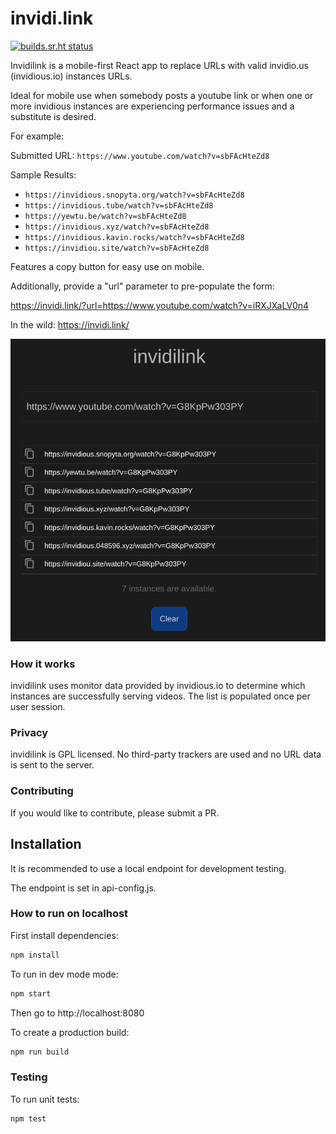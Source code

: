 # invidi.link

[![builds.sr.ht status](https://builds.sr.ht/~djlooop/invidi.link.svg)](https://builds.sr.ht/~djlooop/invidi.link?)

Invidilink is a mobile-first React app to replace URLs with valid invidio.us (invidious.io) instances URLs.

Ideal for mobile use when somebody posts a youtube link or when one or more invidious instances are experiencing performance issues and a substitute is desired.

For example:

Submitted URL: `https://www.youtube.com/watch?v=sbFAcHteZd8`

Sample Results:

-   `https://invidious.snopyta.org/watch?v=sbFAcHteZd8`
-   `https://invidious.tube/watch?v=sbFAcHteZd8`
-   `https://yewtu.be/watch?v=sbFAcHteZd8`
-   `https://invidious.xyz/watch?v=sbFAcHteZd8`
-   `https://invidious.kavin.rocks/watch?v=sbFAcHteZd8`
-   `https://invidiou.site/watch?v=sbFAcHteZd8`

Features a copy button for easy use on mobile.

Additionally, provide a "url" parameter to pre-populate the form:

https://invidi.link/?url=https://www.youtube.com/watch?v=iRXJXaLV0n4

In the wild: https://invidi.link/

![invidi.link screen](invidilink-screen.png)

### How it works

invidilink uses monitor data provided by invidious.io to determine which instances are successfully serving videos. The list is populated once
per user session.

### Privacy

invidilink is GPL licensed. No third-party trackers are used and no
URL data is sent to the server.

### Contributing

If you would like to contribute, please submit a PR.

## Installation

It is recommended to use a local endpoint for development testing.

The endpoint is set in api-config.js.

### How to run on localhost

First install dependencies:

```sh
npm install
```

To run in dev mode mode:

```sh
npm start
```

Then go to http://localhost:8080

To create a production build:

```sh
npm run build
```

### Testing

To run unit tests:

```sh
npm test
```
